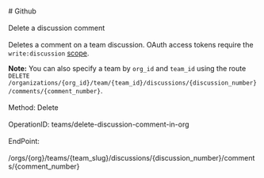 <br>#     Github</br>
<br>Delete a discussion comment</br>
<br>Deletes a comment on a team discussion. OAuth access tokens require the `write:discussion` [scope](https://developer.github.com/apps/building-oauth-apps/understanding-scopes-for-oauth-apps/).

**Note:** You can also specify a team by `org_id` and `team_id` using the route `DELETE /organizations/{org_id}/team/{team_id}/discussions/{discussion_number}/comments/{comment_number}`.</br>
<br>Method: Delete</br>
<br>OperationID: teams/delete-discussion-comment-in-org</br>
<br>EndPoint:</br>
<br>/orgs/{org}/teams/{team_slug}/discussions/{discussion_number}/comments/{comment_number}</br>
